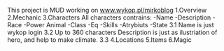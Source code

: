 This project is MUD working on www.wykop.pl/mirkoblog
1.Overview
2.Mechanic
3.Characters
	All characters contrains:
	-Name
	-Description
	-Race
	-Power Animal
	-Class
	-Eq
	-Skills
	-Atrybiuts 
	-State
3.1 Name is just wykop login
3.2 Up to 360 characters  Description is just as ilustriation of hero, and help to make climate.
3.3 
4.Locations
5.Items
6.Magic
